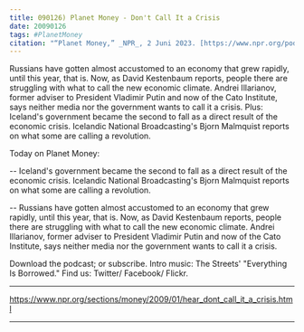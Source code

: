 ```yaml
---
title: 090126) Planet Money - Don't Call It a Crisis
date: 20090126
tags: #PlanetMoney
citation: "“Planet Money,” _NPR_, 2 Juni 2023. [https://www.npr.org/podcasts/510289/planet-money](https://www.npr.org/podcasts/510289/planet-money) (diakses 4 Juni 2023)."
---
```


Russians have gotten almost accustomed to an economy that grew rapidly, until this year, that is. Now, as David Kestenbaum reports, people there are struggling with what to call the new economic climate. Andrei Illarianov, former adviser to President Vladimir Putin and now of the Cato Institute, says neither media nor the government wants to call it a crisis. Plus: Iceland's government became the second to fall as a direct result of the economic crisis. Icelandic National Broadcasting's Bjorn Malmquist reports on what some are calling a revolution.

Today on Planet Money:

-- Iceland's government became the second to fall as a direct result of the economic crisis. Icelandic National Broadcasting's Bjorn Malmquist reports on what some are calling a revolution.

-- Russians have gotten almost accustomed to an economy that grew rapidly, until this year, that is. Now, as David Kestenbaum reports, people there are struggling with what to call the new economic climate. Andrei Illarianov, former adviser to President Vladimir Putin and now of the Cato Institute, says neither media nor the government wants to call it a crisis.

Download the podcast; or subscribe. Intro music: The Streets' "Everything Is Borrowed." Find us: Twitter/ Facebook/ Flickr.

----

https://www.npr.org/sections/money/2009/01/hear_dont_call_it_a_crisis.html



----
